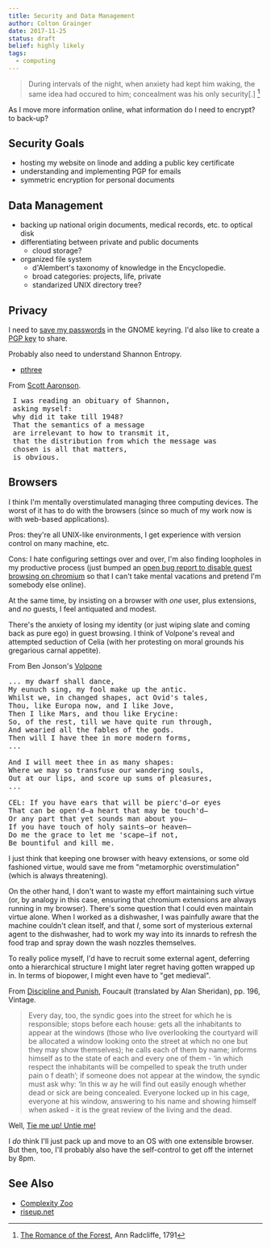```yaml
---
title: Security and Data Management 
author: Colton Grainger
date: 2017-11-25
status: draft
belief: highly likely 
tags: 
  - computing
---
```


> During intervals of the night, when anxiety had kept him waking, the same idea had occured to him; concealment was his only security[.] [^radcliffe]

[^radcliffe]: [The Romance of the Forest](https://archive.org/details/romanceforestby00radcgoog), Ann Radcliffe, 1791

As I move more information online, what information do I need to encrypt? to back-up? 

## Security Goals

- hosting my website on linode and adding a public key certificate
- understanding and implementing PGP for emails
- symmetric encryption for personal documents

## Data Management 

- backing up national origin documents, medical records, etc. to optical disk
- differentiating between private and public documents
	- cloud storage?
- organized file system
	- d'Alembert's taxonomy of knowledge in the Encyclopedie. 
	- broad categories: projects, life, private 
	- standarized UNIX directory tree?

## Privacy

I need to [save my passwords](http://msmtp.sourceforge.net/doc/msmtp.html#Authentication) in the GNOME keyring. I'd also like to create a [PGP key](ttps://pgp.mit.edu) to share.

Probably also need to understand Shannon Entropy. 
- [pthree](https://pthree.org/)

From [Scott Aaronson](https://www.scottaaronson.com/writings/plogp.html).

<pre>
 I was reading an obituary of Shannon, 
 asking myself: 
 why did it take till 1948?
 That the semantics of a message 
 are irrelevant to how to transmit it, 
 that the distribution from which the message was 
 chosen is all that matters, 
 is obvious. 
</pre>

## Browsers 

I think I'm mentally overstimulated managing three computing devices. The worst of it has to do with the browsers (since so much of my work now is with web-based applications).

Pros: they're all UNIX-like environments, I get experience with version control on many machine, etc.

Cons: I hate configuring settings over and over, I'm also finding loopholes in my productive process (just bumped an [open bug report to disable guest browsing on chromium](https://productforums.google.com/forum/#!msg/chrome-admins/RHF22jqINBw/J9uqnYpfCQAJ) so that I can't take mental vacations and pretend I'm somebody else online).

At the same time, by insisting on a browser with *one* user, plus extensions, and *no* guests, I feel antiquated and modest.

There's the anxiety of losing my identity (or just wiping slate and coming back as pure ego) in guest browsing. I think of Volpone's reveal and attempted seduction of Celia (with her protesting on moral grounds his gregarious carnal appetite). 

From Ben Jonson's [Volpone](https://www.gutenberg.org/files/4039/4039.txt)

<pre>
... my dwarf shall dance,
My eunuch sing, my fool make up the antic.
Whilst we, in changed shapes, act Ovid's tales,
Thou, like Europa now, and I like Jove,
Then I like Mars, and thou like Erycine:
So, of the rest, till we have quite run through,
And wearied all the fables of the gods.
Then will I have thee in more modern forms,
...

And I will meet thee in as many shapes:
Where we may so transfuse our wandering souls,
Out at our lips, and score up sums of pleasures,
...

CEL: If you have ears that will be pierc'd—or eyes
That can be open'd—a heart that may be touch'd—
Or any part that yet sounds man about you—
If you have touch of holy saints—or heaven—
Do me the grace to let me 'scape—if not,
Be bountiful and kill me.
</pre>

I just think that keeping one browser with heavy extensions, or some old fashioned virtue, would save me from "metamorphic overstimulation" (which is always threatening). 

On the other hand, I don't want to waste my effort maintaining such virtue (or, by analogy in this case, ensuring that chromium extensions are always running in my browser). There's some question that I could even maintain virtue alone. When I worked as a dishwasher, I was painfully aware that the machine couldn't clean itself, and that *I*, some sort of mysterious external agent to the dishwasher, had to work my way into its innards to refresh the food trap and spray down the wash nozzles themselves.

To really police myself, I'd have to recruit some external agent, deferring onto a hierarchical structure I might later regret having gotten wrapped up in. In terms of biopower, I might even have to "get medieval".

From [Discipline and Punish](https://zulfahmed.files.wordpress.com/2013/12/disciplineandpunish.pdf), Foucault (translated by Alan Sheridan), pp. 196, Vintage.

> Every day, too, the syndic goes into the street for which he is responsible; stops before each house: gets all the inhabitants to appear at the windows (those who live overlooking the courtyard will be allocated a window looking onto the street at which no one but they may show themselves); he calls each of them by name; informs himself as to the state of each and every one of them - ‘in which respect the inhabitants will be compelled to speak the truth under pain o f death’; if someone does not appear at the window, the syndic must ask why: ‘In this w ay he will find out easily enough whether dead or sick are being concealed. Everyone locked up in his cage, everyone at his window, answering to his name and showing himself when asked - it is the great review of the living and the dead.

Well, [Tie me up! Untie me!](https://www.youtube.com/watch?v=y3Xp_9EGz2c)

I *do* think I'll just pack up and move to an OS with one extensible browser. But then, too, I'll probably also have the self-control to get off the internet by 8pm.

## See Also

- [Complexity Zoo](https://complexityzoo.uwaterloo.ca/Complexity_Zoo)
- [riseup.net](https://riseup.net/en/security/network-security/certificates)
